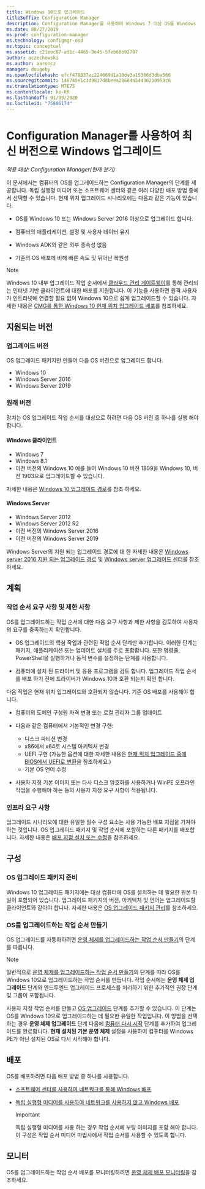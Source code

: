 ```yaml
---
title: Windows 10으로 업그레이드
titleSuffix: Configuration Manager
description: Configuration Manager를 사용하여 Windows 7 이상 OS를 Windows 10으로 업그레이드하는 방법을 알아봅니다.
ms.date: 08/27/2019
ms.prod: configuration-manager
ms.technology: configmgr-osd
ms.topic: conceptual
ms.assetid: c21eec87-ad1c-4465-8e45-5feb60b92707
author: aczechowski
ms.author: aaroncz
manager: dougeby
ms.openlocfilehash: efcf478037ec224669d1a10da3a15366d3dba566
ms.sourcegitcommit: 148745e1c3d9817d8beea20684a54436210959c6
ms.translationtype: MTE75
ms.contentlocale: ko-KR
ms.lasthandoff: 01/09/2020
ms.locfileid: "75806174"
---
```

# <a name="upgrade-windows-to-the-latest-version-with-configuration-manager"></a>Configuration Manager를 사용하여 최신 버전으로 Windows 업그레이드

*적용 대상: Configuration Manager(현재 분기)*

이 문서에서는 컴퓨터의 OS를 업그레이드하는 Configuration Manager의 단계를 제공합니다. 독립 실행형 미디어 또는 소프트웨어 센터와 같은 여러 다양한 배포 방법 중에서 선택할 수 있습니다. 현재 위치 업그레이드 시나리오에는 다음과 같은 기능이 있습니다.  

- OS를 Windows 10 또는 Windows Server 2016 이상으로 업그레이드 합니다.

- 컴퓨터의 애플리케이션, 설정 및 사용자 데이터 유지

- Windows ADK와 같은 외부 종속성 없음

- 기존의 OS 배포에 비해 빠른 속도 및 뛰어난 복원성

> [!Note]  
> Windows 10 내부 업그레이드 작업 순서에서 [클라우드 관리 게이트웨이](/sccm/core/clients/manage/plan-cloud-management-gateway)를 통해 관리되는 인터넷 기반 클라이언트에 대한 배포를 지원합니다. 이 기능을 사용하면 원격 사용자가 인트라넷에 연결할 필요 없이 Windows 10으로 쉽게 업그레이드할 수 있습니다. 자세한 내용은 [CMG를 통한 Windows 10 현재 위치 업그레이드 배포](/sccm/osd/deploy-use/deploy-a-task-sequence#deploy-windows-10-in-place-upgrade-via-cmg)를 참조하세요. <!-- 1357149 -->


## <a name="supported-versions"></a>지원되는 버전

### <a name="upgrade-version"></a>업그레이드 버전

OS 업그레이드 패키지만 만들어 다음 OS 버전으로 업그레이드 합니다.

- Windows 10
- Windows Server 2016
- Windows Server 2019

### <a name="original-version"></a>원래 버전

장치는 OS 업그레이드 작업 순서를 대상으로 하려면 다음 OS 버전 중 하나를 실행 해야 합니다.

#### <a name="windows-client"></a>Windows 클라이언트

- Windows 7
- Windows 8.1
- 이전 버전의 Windows 10 예를 들어 Windows 10 버전 1809을 Windows 10, 버전 1903으로 업그레이드할 수 있습니다.  

자세한 내용은 [Windows 10 업그레이드 경로](https://docs.microsoft.com/windows/deployment/upgrade/windows-10-upgrade-paths)를 참조 하세요.

#### <a name="windows-server"></a>Windows Server

- Windows Server 2012
- Windows Server 2012 R2
- 이전 버전의 Windows Server 2016
- 이전 버전의 Windows Server 2019

Windows Server의 지원 되는 업그레이드 경로에 대 한 자세한 내용은 [Windows server 2016 지원 되는 업그레이드 경로](https://docs.microsoft.com/windows-server/get-started/supported-upgrade-paths#upgrading-previous-retail-versions-of-windows-server-to-windows-server-2016) 및 [Windows server 업그레이드 센터](https://aka.ms/upgradecenter)를 참조 하세요.


## <a name="BKMK_Plan"></a> 계획  

### <a name="task-sequence-requirements-and-limitations"></a>작업 순서 요구 사항 및 제한 사항

OS를 업그레이드하는 작업 순서에 대한 다음 요구 사항과 제한 사항을 검토하여 사용자의 요구를 충족하는지 확인합니다.  

- OS 업그레이드의 핵심 작업과 관련된 작업 순서 단계만 추가합니다. 이러한 단계는 패키지, 애플리케이션 또는 업데이트 설치를 주로 포함합니다. 또한 명령줄, PowerShell을 실행하거나 동적 변수를 설정하는 단계를 사용합니다.  

- 컴퓨터에 설치 된 드라이버 및 응용 프로그램을 검토 합니다. 업그레이드 작업 순서를 배포 하기 전에 드라이버가 Windows 10과 호환 되는지 확인 합니다.  

다음 작업은 현재 위치 업그레이드와 호환되지 않습니다. 기존 OS 배포를 사용해야 합니다.  

- 컴퓨터의 도메인 구성원 자격 변경 또는 로컬 관리자 그룹 업데이트  

- 다음과 같은 컴퓨터에서 기본적인 변경 구현:

  - 디스크 파티션 변경
  - x86에서 x64로 시스템 아키텍처 변경
  - UEFI 구현 (가능한 옵션에 대한 자세한 내용은 [현재 위치 업그레이드 중에 BIOS에서 UEFI로 변환](/sccm/osd/deploy-use/task-sequence-steps-to-manage-bios-to-uefi-conversion#convert-from-bios-to-uefi-during-an-in-place-upgrade)을 참조하세요.)
  - 기본 OS 언어 수정  

- 사용자 지정 기본 이미지 또는 타사 디스크 암호화를 사용하거나 WinPE 오프라인 작업을 수행해야 하는 등의 사용자 지정 요구 사항이 적용됩니다.  

### <a name="infrastructure-requirements"></a>인프라 요구 사항  

업그레이드 시나리오에 대한 유일한 필수 구성 요소는 사용 가능한 배포 지점을 가져야 하는 것입니다. OS 업그레이드 패키지 및 작업 순서에 포함하는 다른 패키지를 배포합니다. 자세한 내용은 [배포 지점 설치 또는 수정](/sccm/core/servers/deploy/configure/install-and-configure-distribution-points)을 참조하세요.


## <a name="BKMK_Configure"></a> 구성  

### <a name="prepare-the-os-upgrade-package"></a>OS 업그레이드 패키지 준비  

Windows 10 업그레이드 패키지에는 대상 컴퓨터에 OS를 설치하는 데 필요한 원본 파일이 포함되어 있습니다. 업그레이드 패키지의 버전, 아키텍처 및 언어는 업그레이드할 클라이언트와 같아야 합니다. 자세한 내용은 [OS 업그레이드 패키지 관리](/sccm/osd/get-started/manage-operating-system-upgrade-packages)를 참조하세요.  

### <a name="create-a-task-sequence-to-upgrade-the-os"></a>OS를 업그레이드하는 작업 순서 만들기  

OS 업그레이드를 자동화하려면 [운영 체제를 업그레이드하는 작업 순서 만들기](/sccm/osd/deploy-use/create-a-task-sequence-to-upgrade-an-operating-system)의 단계를 따릅니다.  

> [!NOTE]  
> 일반적으로 [운영 체제를 업그레이드하는 작업 순서 만들기](/sccm/osd/deploy-use/create-a-task-sequence-to-upgrade-an-operating-system)의 단계를 따라 OS를 Windows 10으로 업그레이드하는 작업 순서를 만듭니다. 작업 순서에는 **운영 체제 업그레이드** 단계와 엔드투엔드 업그레이드 프로세스를 처리하기 위한 추가적인 권장 단계 및 그룹이 포함됩니다.
>
> 사용자 지정 작업 순서를 만들고 [OS 업그레이드](/sccm/osd/understand/task-sequence-steps#BKMK_UpgradeOS) 단계를 추가할 수 있습니다. 이 단계는 OS를 Windows 10으로 업그레이드하는 데 필요한 유일한 작업입니다. 이 방법을 선택하는 경우 **운영 체제 업그레이드** 단계 다음에 [컴퓨터 다시 시작](/sccm/osd/understand/task-sequence-steps#BKMK_RestartComputer) 단계를 추가하여 업그레이드를 완료합니다. **현재 설치된 기본 운영 체제** 설정을 사용하여 컴퓨터를 Windows PE가 아닌 설치된 OS로 다시 시작해야 합니다.  


## <a name="BKMK_Deploy"></a> 배포  

OS를 배포하려면 다음 배포 방법 중 하나를 사용합니다.  

- [소프트웨어 센터를 사용하여 네트워크를 통해 Windows 배포](/sccm/osd/deploy-use/use-software-center-to-deploy-windows-over-the-network)  

- [독립 실행형 미디어를 사용하여 네트워크를 사용하지 않고 Windows 배포](/sccm/osd/deploy-use/use-stand-alone-media-to-deploy-windows-without-using-the-network)  

  > [!IMPORTANT]  
  > 독립 실행형 미디어를 사용 하는 경우 작업 순서에 부팅 이미지를 포함 해야 합니다. 이 구성은 작업 순서 미디어 마법사에서 작업 순서를 사용할 수 있도록 합니다.


## <a name="monitor"></a>모니터  

OS를 업그레이드하는 작업 순서 배포를 모니터링하려면 [운영 체제 배포 모니터링](/sccm/osd/deploy-use/monitor-operating-system-deployments)을 참조하세요.  
